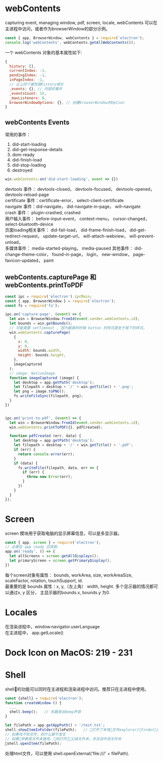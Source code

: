 # webContents 
capturing event, managing window, pdf, screen, locale, 
webContents 可以在主进程中访问，或者作为browserWindow的部分示例。 
```js
const { app, BrowserWindow, webContents } = require('electron');
console.log('webContents', webContents.getAllWebContents());
```
一个 webContents 对象的基本属性如下:
```js
{
  history: [],
  currentIndex: -1,
  pendingIndex: -1,
  inPageIndex: -1,
  // 以上四个属性跟history相关
  _events: {}, // 内部的事件
  _eventsCount: 15,
  _maxListeners: 0,
  browserWindowOptions: {}, // 创建browserWindow的Option
}

```
## webContents Events
常用的事件：  
1. did-start-loading
2. did-get-response-details
3. dom-ready
4. did-finish-load
5. did-stop-loading
6. destroyed
```js
win.webContents.on('did-start-loading', event => {})
```
devtools 事件： devtools-closed， devtools-focused， devtools-opened， devtools-reload-page   
certificate 事件：certificate-error， select-client-certificate   
navigate 事件：did-navigate， did-navigate-in-page， will-navigate    
crash 事件： plugin-crashed, crashed  
用户输入事件： before-input-event， context-menu， cursor-changed， select-bluetooth-device  
页面loading相关事件： did-fail-load， did-frame-finish-load， did-get-redirect-request， update-target-url， will-attach-webview， will-prevent-unload，  
多媒体事件： media-started-playing， media-paused
其他事件： did-change-theme-color， found-in-page， login， new-window， page-favicon-updated， paint

## webContents.capturePage 和 webContents.printToPDF 
```js
const ipc = require('electron').ipcMain;
const { app, BrowserWindow } = require('electron');
const fs = require('fs');

ipc.on('capture-page', (event) => {
  let win = BrowserWindow.fromId(event.sender.webContents.id);
  let bounds = win.getBounds();
  // 可能需要 setTimeout , 因为截屏的时候 button 的样式是处于按下的样式。
  win.webContents.capturePage(
    {
      x: 0,
      y: 0,
      width: bounds.width,
      height: bounds.height,
    }, 
    imageCaptured
  );
  // image: NativeImage 
  function imageCaptured (image) {
    let desktop = app.getPath('desktop');
    let filepath = desktop + '/' + win.getTitle() + '.png';
    let png = image.toPNG();
    fs.writeFileSync(filepath, png);
  }
})


ipc.on('print-to-pdf', (event) => {
  let win = BrowserWindow.fromId(event.sender.webContents.id);
  win.webContents.printToPDF({}, pdfCreated);

  function pdfCreated (err, data) {
    let desktop = app.getPath('desktop');
    let filepath = desktop + '/' + win.getTitle() + '.pdf';
    if (err) {
      return console.error(err);
    }
    if (data) {
      fs.writeFile(filepath, data, err => {
        if (err) {
          throw new Error(err);
        }
      })
    }
  }
});

```

# Screen 
screen 模块用于获取电脑的显示屏幕信息，可以是多显示器。
```js
const { app, screen } = require('electron');
// 必需在 app ready 后获取
app.on('ready', () => {
  let allScreens = screen.getAllDisplays();
  let primaryScreen = screen.getPrimaryDisplay();
})
```
每个screen对象有属性： bounds, workArea, size, workAreaSize, scaleFactor, rotation, touchSupport, id.   
最重要的是 bounds 属性：x, y,（左上角） width, height. 
多个显示器的情况都可以通过x, y 区分， 主显示器的bounds.x, bounds.y 为0.

# Locales 
在渲染进程中，window.navigator.userLanguage   
在主进程中， app.getLocale()   

# Dock Icon on MacOS: 219 - 231



# Shell
shell的功能可以同时在主进程和渲染进程中访问。推荐只在主进程中使用。
```js
const {shell} = require('electron');
function createWindow () {
  ...
  shell.beep();   // 机器发出beep声音
}

let filePath = app.getAppPath() + '/test.txt';
shell.showItemInFolder(filePath);   // 打开了本地文件explorer/finder，并且选中该文件
// 如果找不到文件，则什么都不发生
// 如果参数是文件夹路径，则打开父级文件夹，并且选中该文件夹
shell.openItem(filePath);
```
处理html文件，可以使用 shell.openExternal('file:///' + filePath).

